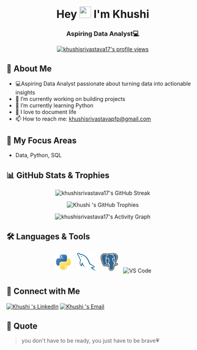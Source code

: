 <h1 align="center">Hey <img src="https://camo.githubusercontent.com/e7ae6aeae08b584ce56cd85e89dc9edbd700924e1da6b935e8a6ddae8e75241a/68747470733a2f2f656d6f6a69732e736c61636b6d6f6a69732e636f6d2f656d6f6a69732f696d616765732f313632313032343339342f33393039322f6361742d726f6c6c2e6769663f31363231303234333934" height="30px" width="30px"> I'm Khushi </h1>
<h3 align="center">Aspiring Data Analyst💻</h3>

<p align="center">
  <a href="https://komarev.com/ghpvc/?username=khushisrivastava17">
    <img src="https://komarev.com/ghpvc/?username=khushisrivastava17&label=Profile%20views&color=00FFFF&style=flat-square" alt="khushisrivastava17's profile views" />
  </a>
</p>

## 📌 About Me
- 💻Aspiring Data Analyst passionate about turning data into actionable insights
- 🔭 I’m currently working on building projects
- 🌱 I’m currently learning Python
- 👾 I love to document life
- 📫 How to reach me: khushisrivastavapfp@gmail.com


## 🧠 My Focus Areas
- Data, Python, SQL


## 📊 GitHub Stats & Trophies
<p align="center">
  <img src="https://streak-stats.demolab.com/?user=khushisrivastava17&theme=dracula&hide_border=true&cache_seconds=86400" alt="khushisrivastava17's GitHub Streak" width="49%" />
</p>
<p align="center">
  <img src="https://github-profile-trophy.vercel.app/?username=khushisrivastava17&theme=dracula&no-frame=true&no-bg=true&margin-w=4&cache_seconds=86400" alt="Khushi 's GitHub Trophies" />
</p>
<p align="center">
  <img height="280em" src="https://github-readme-activity-graph.vercel.app/graph?username=khushisrivastava17&theme=dracula&radius=10" alt="khushisrivastava17's Activity Graph" />
</p>


## 🛠️ Languages & Tools
<p align="center"><img src="https://raw.githubusercontent.com/devicons/devicon/master/icons/python/python-original.svg" alt="Python" width="48" height="48" style="margin: 4px;" /> <img src="https://raw.githubusercontent.com/devicons/devicon/master/icons/mysql/mysql-original.svg" alt="MySQL" width="48" height="48" style="margin: 4px;" /> <img src="https://raw.githubusercontent.com/devicons/devicon/master/icons/postgresql/postgresql-original.svg" alt="PostgreSQL" width="48" height="48" style="margin: 4px;" /> <img src="https://www.vectorlogo.zone/logos/visualstudio_code/visualstudio_code-icon.svg" alt="VS Code" width="48" height="48" style="margin: 4px;" /></p>

## 🔗 Connect with Me
<p align="left"> <a href="in/khushi-srivastava10" target="_blank"><img align="center" src="https://img.shields.io/badge/LinkedIn-%230077B5.svg?style=for-the-badge&logo=linkedin&logoColor=white&color=00FFFF" alt="Khushi 's LinkedIn"/></a> <a href="mailto:khushisrivastavapfp@gmail.com" target="_blank"><img align="center" src="https://img.shields.io/badge/Gmail-D14836?style=for-the-badge&logo=gmail&logoColor=white&color=00FFFF" alt="Khushi 's Email"/></a></p>

## 💬 Quote
> you don't have to be ready, you just have to be brave💗

